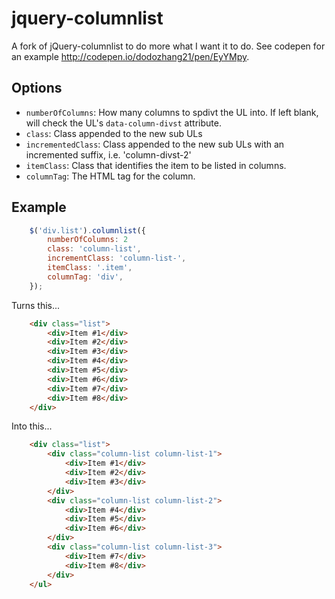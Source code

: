 # jquery-columnlist

A fork of jQuery-columnlist to do more what I want it to do. See codepen for an example http://codepen.io/dodozhang21/pen/EyYMpy.

## Options
* `numberOfColumns`: How many columns to spdivt the UL into. If left blank, will check the UL's `data-column-divst` attribute.
* `class`: Class appended to the new sub ULs
* `incrementedClass`: Class appended to the new sub ULs with an incremented suffix, i.e. 'column-divst-2'
* `itemClass`: Class that identifies the item to be listed in columns.
* `columnTag`: The HTML tag for the column.

## Example

```javascript
    $('div.list').columnlist({
        numberOfColumns: 2
        class: 'column-list',
        incrementClass: 'column-list-',
        itemClass: '.item',
        columnTag: 'div',
    });
```

Turns this...

```html
    <div class="list">
        <div>Item #1</div>
        <div>Item #2</div>
        <div>Item #3</div>
        <div>Item #4</div>
        <div>Item #5</div>
        <div>Item #6</div>
        <div>Item #7</div>
        <div>Item #8</div>
    </div>
```

Into this...

```html
    <div class="list">
        <div class="column-list column-list-1">
            <div>Item #1</div>
            <div>Item #2</div>
            <div>Item #3</div>
        </div>
        <div class="column-list column-list-2">
            <div>Item #4</div>
            <div>Item #5</div>
            <div>Item #6</div>
        </div>
        <div class="column-list column-list-3">
            <div>Item #7</div>
            <div>Item #8</div>
        </div>
    </ul>
```

